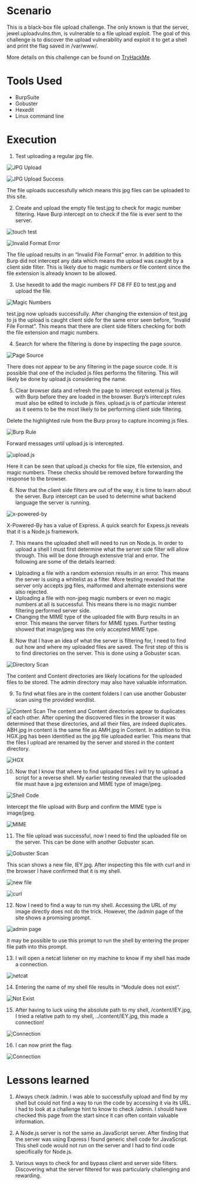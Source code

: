 # Scenario
This is a black-box file upload challenge. The only known is that the server, jewel.uploadvulns.thm, is vulnerable to a file upload exploit. The goal of this challenge is to discover the upload vulnerability and exploit it to get a shell and print the flag saved in /var/www/.

More details on this challenge can be found on [TryHackMe](https://tryhackme.com/r/room/uploadvulns).

# Tools Used
- BurpSuite
- Gobuster
- Hexedit
- Linux command line

# Execution
1. Test uploading a regular jpg file.

![JPG Upload](https://github.com/patrick-codes-repo/CyberSec-Portfolio/blob/main/Resources/Upload%20Vulnerabilities/Innocent%20jpg.PNG?raw=true)

![JPG Upload Success](https://github.com/patrick-codes-repo/CyberSec-Portfolio/blob/main/Resources/Upload%20Vulnerabilities/innocent%20upload.PNG?raw=true)

The file uploads successfully which means this jpg files can be uploaded to this site.

2. Create and upload the empty file test.jpg to check for magic number filtering. Have Burp intercept on to check if the file is ever sent to the server.

![touch test](https://github.com/patrick-codes-repo/CyberSec-Portfolio/blob/main/Resources/Upload%20Vulnerabilities/create%20blank%20jpg.PNG?raw=true)

![Invalid Format Error](https://github.com/patrick-codes-repo/CyberSec-Portfolio/blob/main/Resources/Upload%20Vulnerabilities/invalid%20file%20format.PNG?raw=true)

The file upload results in an “Invalid File Format” error. In addition to this Burp did not intercept any data which means the upload was caught by a client side filter. This is likely due to magic numbers or file content since the file extension is already known to be allowed.

3. Use hexedit to add the magic numbers FF D8 FF E0 to test.jpg and upload the file.

![Magic Numbers](https://github.com/patrick-codes-repo/CyberSec-Portfolio/blob/main/Resources/Upload%20Vulnerabilities/magic%20numbers%20success.PNG?raw=true)

test.jpg now uploads successfully. After changing the extension of test.jpg to js the upload is caught client side for the same error seen before, “Invalid File Format”. This means that there are client side filters checking for both the file extension and magic numbers.

4. Search for where the filtering is done by inspecting the page source.

![Page Source](https://github.com/patrick-codes-repo/CyberSec-Portfolio/blob/main/Resources/Upload%20Vulnerabilities/page%20source.PNG?raw=true)

There does not appear to be any filtering in the page source code. It is possible that one of the included js files performs the filtering. This will likely be done by upload.js considering the name.

5. Clear browser data and refresh the page to intercept external js files with Burp before they are loaded in the browser. Burp’s intercept rules must also be edited to include js files. upload.js is of particular interest as it seems to be the most likely to be performing client side filtering.

Delete the highlighted rule from the Burp proxy to capture incoming js files.

![Burp Rule](https://github.com/patrick-codes-repo/CyberSec-Portfolio/blob/main/Resources/Upload%20Vulnerabilities/js%20rule.PNG?raw=true)

Forward messages until upload.js is intercepted.

![upload.js](https://github.com/patrick-codes-repo/CyberSec-Portfolio/blob/main/Resources/Upload%20Vulnerabilities/uploadjs.PNG?raw=true)

Here it can be seen that upload.js checks for file size, file extension, and magic numbers. These checks should be removed before forwarding the response to the browser.

6. Now that the client side filters are out of the way, it is time to learn about the server. Burp intercept can be used to determine what backend language the server is running.

![x-powered-by](https://github.com/patrick-codes-repo/CyberSec-Portfolio/blob/main/Resources/Upload%20Vulnerabilities/x-powered-by.PNG?raw=true)

X-Powered-By has a value of Express. A quick search for Expess.js reveals that it is a Node.js framework.

7. This means the uploaded shell will need to run on Node.js. In order to upload a shell I must first determine what the server side filter will allow through. This will be done through extensive trial and error.
The following are some of the details learned:
  - Uploading a file with a random extension results in an error. This means the server is using a whitelist as a filter. More testing revealed that the server only accepts jpg files, malformed and alternate extensions were also rejected.
  - Uploading a file with non-jpeg magic numbers or even no magic numbers at all is successful. This means there is no magic number filtering performed server side.
  - Changing the MIME type of the uploaded file with Burp results in an error. This means the server filters for MIME types. Further testing showed that image/jpeg was the only accepted MIME type.

8. Now that I have an idea of what the server is filtering for, I need to find out how and where my uploaded files are saved. The first step of this is to find directories on the server. This is done using a Gobuster scan.

![Directory Scan](https://github.com/patrick-codes-repo/CyberSec-Portfolio/blob/main/Resources/Upload%20Vulnerabilities/directory%20scan.PNG?raw=true)

The content and Content directories are likely locations for the uploaded files to be stored. The admin directory may also have valuable information.

9. To find what files are in the content folders I can use another Gobuster scan using the provided wordlist.

![Content Scan](https://github.com/patrick-codes-repo/CyberSec-Portfolio/blob/main/Resources/Upload%20Vulnerabilities/content%20scans.PNG?raw=true)
The content and Content directories appear to duplicates of each other. After opening the discovered files in the browser it was determined that these directories, and all their files, are indeed duplicates. ABH.jpg in content is the same file as AMH.jpg in Content. In addition to this HGX.jpg has been identified as the jpg file uploaded earlier. This means that the files I upload are renamed by the server and stored in the content directory.

![HGX](https://github.com/patrick-codes-repo/CyberSec-Portfolio/blob/main/Resources/Upload%20Vulnerabilities/HGX.PNG?raw=true)

10. Now that I know that where to find uploaded files I will try to upload a script for a reverse shell. My earlier testing revealed that the uploaded file must have a jpg extension and MIME type of image/jpeg.

![Shell Code](https://github.com/patrick-codes-repo/CyberSec-Portfolio/blob/main/Resources/Upload%20Vulnerabilities/shell%20code.PNG?raw=true)

Intercept the file upload with Burp and confirm the MIME type is image/jpeg.

![MIME](https://github.com/patrick-codes-repo/CyberSec-Portfolio/blob/main/Resources/Upload%20Vulnerabilities/MIME.PNG?raw=true)

11. The file upload was successful, now I need to find the uploaded file on the server. This can be done with another Gobuster scan.

![Gobuster Scan](https://github.com/patrick-codes-repo/CyberSec-Portfolio/blob/main/Resources/Upload%20Vulnerabilities/gobuster.PNG?raw=true)

This scan shows a new file, IEY.jpg. After inspecting this file with curl and in the browser I have confirmed that it is my shell.

![new file](https://github.com/patrick-codes-repo/CyberSec-Portfolio/blob/main/Resources/Upload%20Vulnerabilities/new%20file.PNG?raw=true)

![curl](https://github.com/patrick-codes-repo/CyberSec-Portfolio/blob/main/Resources/Upload%20Vulnerabilities/curl.PNG?raw=true)

12. Now I need to find a way to run my shell. Accessing the URL of my image directly does not do the trick. However, the /admin page of the site shows a promising prompt.

![admin page](https://github.com/patrick-codes-repo/CyberSec-Portfolio/blob/main/Resources/Upload%20Vulnerabilities/admin.PNG?raw=true)

It may be possible to use this prompt to run the shell by entering the proper file path into this prompt.

13. I will open a netcat listener on my machine to know if my shell has made a connection.

![netcat](https://github.com/patrick-codes-repo/CyberSec-Portfolio/blob/main/Resources/Upload%20Vulnerabilities/listener.PNG?raw=true)

14. Entering the name of my shell file results in “Module does not exist”.

![Not Exist](https://github.com/patrick-codes-repo/CyberSec-Portfolio/blob/main/Resources/Upload%20Vulnerabilities/not%20exist.PNG?raw=true)

15. After having to luck using the absolute path to my shell, /content/IEY.jpg, I tried a relative path to my shell, ../content/IEY.jpg, this made a connection!

![Connection](https://github.com/patrick-codes-repo/CyberSec-Portfolio/blob/main/Resources/Upload%20Vulnerabilities/connection.PNG?raw=true)

16. I can now print the flag.

![Connection](https://github.com/patrick-codes-repo/CyberSec-Portfolio/blob/main/Resources/Upload%20Vulnerabilities/flag.PNG)

# Lessons learned
1. Always check /admin. I was able to successfully upload and find by my shell but could not find a way to run the code by accessing it via its URL. I had to look at a challenge hint to know to check /admin. I should have checked this page from the start since it can often contain valuable information.

2. A Node.js server is not the same as JavaScript server. After finding that the server was using Express I found generic shell code for JavaScript. This shell code would not run on the server and I had to find code specifically for Node.js.

3. Various ways to check for and bypass client and server side filters. Discovering what the server filtered for was particularly challenging and rewarding.


